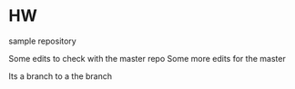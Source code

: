 # HW
sample repository

Some edits to check with the master repo
Some more edits for the master

Its a branch to a the branch
